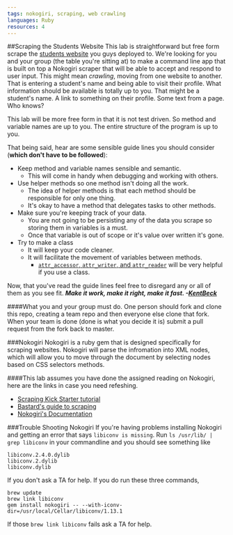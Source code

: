 ```yaml
---
tags: nokogiri, scraping, web crawling
languages: Ruby
resources: 4
---
```


##Scraping the Students Website
This lab is straightforward but free form scrape the [students website](http://ruby005.students.flatironschool.com/) you guys deployed to.  We're looking for you and your group (the table you're sitting at) to make a command line app that is built on top a Nokogiri scraper that will be able to accept and respond to user input.  This might mean _crawling_, moving from one website to another.  That is entering a student's name and being able to visit their profile.  What information should be available is totally up to you.  That might be a student's name.  A link to something on their profile.  Some text from a page.  Who knows?

This lab will be more free form in that it is not test driven.  So method and variable names are up to you.  The entire structure of the program is up to you.

That being said, hear are some sensible guide lines you should consider (__which don't have to be followed__):
- Keep method and variable names sensible and semantic.
  - This will come in handy when debugging and working with others.
- Use helper methods so one method isn't doing all the work.
  - The idea of helper methods is that each method should be responsible for only one thing.
  - It's okay to have a method that delegates tasks to other methods.
- Make sure you're keeping track of your data.
  - You are not going to be persisting any of the data you scrape so storing them in variables is a must.
  - Once that variable is out of scope or it's value over written it's gone.
- Try to make a class
  - It will keep your code cleaner.
  - It will facilitate the movement of variables between methods.
    - [`attr_accessor`, `attr_writer`, and `attr_reader`](http://stackoverflow.com/questions/4370960/what-is-attr-accessor-in-ruby) will be very helpful if you use a class.

Now, that you've read the guide lines feel free to disregard any or all of them as you see fit.  ___Make it work, make it right, make it fast. -[KentBeck](http://c2.com/cgi/wiki?KentBeck)___

####What you and your group must do.
One person should fork and clone this repo, creating a team repo and then everyone else clone that fork. When your team is done (done is what you decide it is) submit a pull request from the fork back to master.

###Nokogiri
Nokogiri is a ruby gem that is designed specifically for scraping websites.  Nokogiri will parse the infromation into XML nodes, which will allow you to move through the document by selecting nodes based on CSS selectors methods.

####This lab assumes you have done the assigned reading on Nokogiri, here are the links in case you need refeshing.
- [Scraping Kick Starter tutorial](https://github.com/flatiron-school-students/scraping-kickstarter-ruby-005)
- [Bastard's guide to scraping](http://ruby.bastardsbook.com/chapters/html-parsing/)
- [Nokogiri's Documentation](http://nokogiri.org/)

###Trouble Shooting Nokogiri
If you're having problems installing Nokogiri and getting an error that says `libiconv is missing`. Run `ls /usr/lib/ | grep libiconv` in your commandline and you should see something like 
```
libiconv.2.4.0.dylib
libiconv.2.dylib
libiconv.dylib
```
If you don't ask a TA for help.  If you do run these three commands,
```
brew update
brew link libiconv
gem install nokogiri -- --with-iconv-dir=/usr/local/Cellar/libiconv/1.13.1
```
If those `brew link libiconv` fails ask a TA for help.
